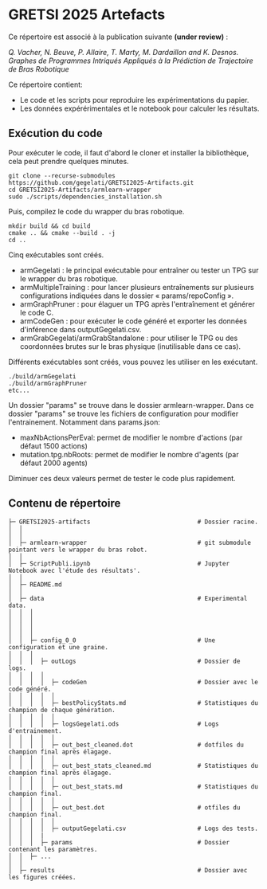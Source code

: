 # GRETSI 2025 Artefacts

Ce répertoire est associé à la publication suivante **(under review)** :

*Q. Vacher, N. Beuve, P. Allaire, T. Marty, M. Dardaillon and K. Desnos. Graphes de Programmes Intriqués Appliqués à la Prédiction de Trajectoire de Bras Robotique*

Ce répertoire contient:
* Le code et les scripts pour reproduire les expérimentations du papier.
* Les données expérérimentales et le notebook pour calculer les résultats.


## Exécution du code

Pour exécuter le code, il faut d'abord le cloner et installer la bibliothèque, cela peut prendre quelques minutes.
```
git clone --recurse-submodules  https://github.com/gegelati/GRETSI2025-Artifacts.git
cd GRETSI2025-Artifacts/armlearn-wrapper
sudo ./scripts/dependencies_installation.sh
```

Puis, compilez le code du wrapper du bras robotique.

```
mkdir build && cd build
cmake .. && cmake --build . -j
cd ..
```

Cinq exécutables sont créés.

* armGegelati : le principal exécutable pour entraîner ou tester un TPG sur le wrapper du bras robotique.
* armMultipleTraining : pour lancer plusieurs entraînements sur plusieurs configurations indiquées dans le dossier « params/repoConfig ».
* armGraphPruner : pour élaguer un TPG après l'entraînement et générer le code C.
* armCodeGen : pour exécuter le code généré et exporter les données d'inférence dans outputGegelati.csv.
* armGrabGegelati/armGrabStandalone : pour utiliser le TPG ou des coordonnées brutes sur le bras physique (inutilisable dans ce cas).

Différents exécutables sont créés, vous pouvez les utiliser en les exécutant. 

```
./build/armGegelati
./build/armGraphPruner 
etc...
```

Un dossier "params" se trouve dans le dossier armlearn-wrapper.
Dans ce dossier "params" se trouve les fichiers de configuration pour modifier l'entrainement.
Notamment dans params.json: 
* maxNbActionsPerEval: permet de modifier le nombre d'actions (par défaut 1500 actions)
* mutation.tpg.nbRoots: permet de modifier le nombre d'agents (par défaut 2000 agents)

Diminuer ces deux valeurs permet de tester le code plus rapidement.

## Contenu de répertoire
```
├─ GRETSI2025-artifacts                              # Dossier racine.
│  │                                                                       
│  │                                           
│  ├─ armlearn-wrapper                               # git submodule pointant vers le wrapper du bras robot.
│  │
│  ├─ ScriptPubli.ipynb                              # Jupyter Notebook avec l'étude des résultats'.
│  │
│  ├─ README.md                                     
│  │   
│  ├─ data                                           # Experimental data.
│  │  │                                        
│  │  │                                        
│  │  │                                        
│  │  │
│  │  ├─ config_0_0                                  # Une configuration et une graine.
│  │  │  
│  │  │  ├─ outLogs                                  # Dossier de logs.
│  │  │  │
│  │  │  │  ├─ codeGen                               # Dossier avec le code généré.
│  │  │  │  │
│  │  │  │  ├─ bestPolicyStats.md                    # Statistiques du champion de chaque génération.
│  │  │  │  │
│  │  │  │  ├─ logsGegelati.ods                      # Logs d'entrainement.               
│  │  │  │  │
│  │  │  │  ├─ out_best_cleaned.dot                  # dotfiles du champion final après élagage.
│  │  │  │  │
│  │  │  │  ├─ out_best_stats_cleaned.md             # Statistiques du champion final après élagage.
│  │  │  │  │
│  │  │  │  ├─ out_best_stats.md                     # Statistiques du champion final.
│  │  │  │  │                      
│  │  │  │  ├─ out_best.dot                          # otfiles du champion final.
│  │  │  │  │
│  │  │  │  ├─ outputGegelati.csv                    # Logs des tests.
│  │  │  |
│  │  │  ├─ params                                   # Dossier contenant les paramètres.
│  │  ├─ ...       
│  │
│  ├─ results                                        # Dossier avec les figures créées.
```
